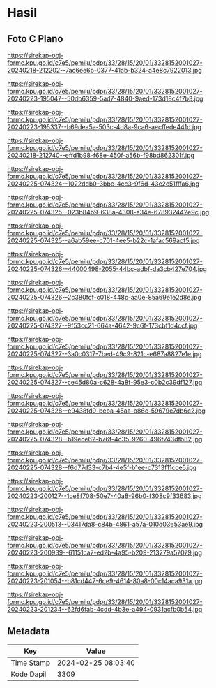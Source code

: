 # Hasil

## Foto C Plano

https://sirekap-obj-formc.kpu.go.id/c7e5/pemilu/pdpr/33/28/15/20/01/3328152001027-20240218-212202--7ac6ee6b-0377-41ab-b324-a4e8c7922013.jpg

https://sirekap-obj-formc.kpu.go.id/c7e5/pemilu/pdpr/33/28/15/20/01/3328152001027-20240223-195047--50db6359-5ad7-4840-9aed-173d18c4f7b3.jpg

https://sirekap-obj-formc.kpu.go.id/c7e5/pemilu/pdpr/33/28/15/20/01/3328152001027-20240223-195337--b69dea5a-503c-4d8a-9ca6-aecffede441d.jpg

https://sirekap-obj-formc.kpu.go.id/c7e5/pemilu/pdpr/33/28/15/20/01/3328152001027-20240218-212740--effd1b98-f68e-450f-a56b-f98bd862301f.jpg

https://sirekap-obj-formc.kpu.go.id/c7e5/pemilu/pdpr/33/28/15/20/01/3328152001027-20240225-074324--1022ddb0-3bbe-4cc3-9f6d-43e2c51fffa6.jpg

https://sirekap-obj-formc.kpu.go.id/c7e5/pemilu/pdpr/33/28/15/20/01/3328152001027-20240225-074325--023b84b9-638a-4308-a34e-678932442e9c.jpg

https://sirekap-obj-formc.kpu.go.id/c7e5/pemilu/pdpr/33/28/15/20/01/3328152001027-20240225-074325--a6ab59ee-c701-4ee5-b22c-1afac569acf5.jpg

https://sirekap-obj-formc.kpu.go.id/c7e5/pemilu/pdpr/33/28/15/20/01/3328152001027-20240225-074326--44000498-2055-44bc-adbf-da3cb427e704.jpg

https://sirekap-obj-formc.kpu.go.id/c7e5/pemilu/pdpr/33/28/15/20/01/3328152001027-20240225-074326--2c380fcf-c018-448c-aa0e-85a69e1e2d8e.jpg

https://sirekap-obj-formc.kpu.go.id/c7e5/pemilu/pdpr/33/28/15/20/01/3328152001027-20240225-074327--9f53cc21-664a-4642-9c6f-173cbf1d4ccf.jpg

https://sirekap-obj-formc.kpu.go.id/c7e5/pemilu/pdpr/33/28/15/20/01/3328152001027-20240225-074327--3a0c0317-7bed-49c9-821c-e687a8827e1e.jpg

https://sirekap-obj-formc.kpu.go.id/c7e5/pemilu/pdpr/33/28/15/20/01/3328152001027-20240225-074327--ce45d80a-c628-4a8f-95e3-c0b2c39df127.jpg

https://sirekap-obj-formc.kpu.go.id/c7e5/pemilu/pdpr/33/28/15/20/01/3328152001027-20240225-074328--e9438fd9-beba-45aa-b86c-59679e7db6c2.jpg

https://sirekap-obj-formc.kpu.go.id/c7e5/pemilu/pdpr/33/28/15/20/01/3328152001027-20240225-074328--b19ece62-b76f-4c35-9260-496f743dfb82.jpg

https://sirekap-obj-formc.kpu.go.id/c7e5/pemilu/pdpr/33/28/15/20/01/3328152001027-20240225-074328--f6d77d33-c7b4-4e5f-b1ee-c7313f11cce5.jpg

https://sirekap-obj-formc.kpu.go.id/c7e5/pemilu/pdpr/33/28/15/20/01/3328152001027-20240223-200127--1ce8f708-50e7-40a8-96b0-f308c9f33683.jpg

https://sirekap-obj-formc.kpu.go.id/c7e5/pemilu/pdpr/33/28/15/20/01/3328152001027-20240223-200513--03417da8-c84b-4861-a57a-010d03653ae9.jpg

https://sirekap-obj-formc.kpu.go.id/c7e5/pemilu/pdpr/33/28/15/20/01/3328152001027-20240223-200939--61151ca7-ed2b-4a95-b209-213279a57079.jpg

https://sirekap-obj-formc.kpu.go.id/c7e5/pemilu/pdpr/33/28/15/20/01/3328152001027-20240223-201054--b81cd447-6ce9-4614-80a8-00c14aca931a.jpg

https://sirekap-obj-formc.kpu.go.id/c7e5/pemilu/pdpr/33/28/15/20/01/3328152001027-20240223-201234--62fd6fab-4cdd-4b3e-a494-0931acfb0b54.jpg


## Metadata

| Key        | Value               |
| ---------- | ------------------- |
| Time Stamp | 2024-02-25 08:03:40 |
| Kode Dapil | 3309                |



